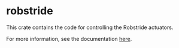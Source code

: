 # robstride

This crate contains the code for controlling the Robstride actuators.

For more information, see the documentation [here](https://docs.kscale.dev/software/actuators/robstride).
